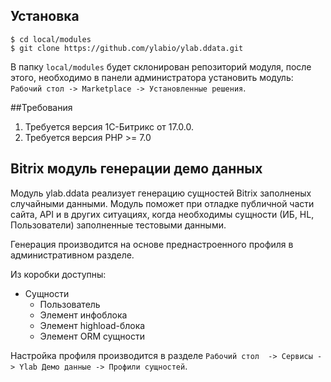 ## Установка
```
$ cd local/modules
$ git clone https://github.com/ylabio/ylab.ddata.git
```
В папку `local/modules` будет склонирован репозиторий модуля, после этого, необходимо в панели администратора установить 
модуль: `Рабочий стол -> Marketplace -> Установленные решения`.

##Требования
1. Требуется версия 1С-Битрикс от 17.0.0.
2. Требуется версия PHP >= 7.0

## Bitrix модуль генерации демо данных

Модуль ylab.ddata реализует генерацию сущностей Bitrix заполненых случайными данными. Модуль поможет при отладке 
публичной части сайта, API и в других ситуациях, когда необходимы сущности (ИБ, HL, Пользователи) заполненные тестовыми 
данными.

Генерация производится на основе преднастроенного профиля в административном разделе.

Из коробки доступны:
* Сущности
    * Пользователь
    * Элемент инфоблока
    * Элемент highload-блока
    * Элемент ORM сущности

Настройка профиля производится в разделе `Рабочий стол  -> Сервисы -> Ylab Демо данные -> Профили сущностей`.
